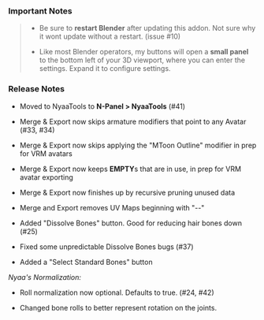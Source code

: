### Important Notes

> - Be sure to **restart Blender** after updating this addon. Not sure why it wont update without a restart. (issue #10)
>
> - Like most Blender operators, my buttons will open a **small panel** to the bottom left of your 3D viewport, where you can enter the settings. Expand it to configure settings.

### Release Notes

- Moved to NyaaTools to **N-Panel > NyaaTools** (#41)

- Merge & Export now skips armature modifiers that point to any Avatar (#33, #34)

- Merge & Export now skips applying the "MToon Outline" modifier in prep for VRM avatars

- Merge & Export now keeps **EMPTY**s that are in use, in prep for VRM avatar exporting

- Merge & Export now finishes up by recursive pruning unused data

- Merge and Export removes UV Maps beginning with "--"

- Added "Dissolve Bones" button. Good for reducing hair bones down (#25)

- Fixed some unpredictable Dissolve Bones bugs (#37)

- Added a "Select Standard Bones" button

_Nyaa's Normalization:_

- Roll normalization now optional. Defaults to true. (#24, #42)

- Changed bone rolls to better represent rotation on the joints.
